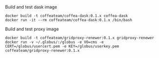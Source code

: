 Build and test dask image
```
docker build -t coffeateam/coffea-dask:0.1.x coffea-dask
docker run -it --rm coffeateam/coffea-dask:0.1.x /bin/bash
```

Build and test proxy image
```
docker build -t coffeateam/gridproxy-renewer:0.1.x gridproxy-renewer
docker run -v ~/.globus/:/globus -e VO=cms -e CERT=/globus/usercert.pem -e KEY=/globus/userkey.pem coffeateam/gridproxy-renewer:0.1.x
```
